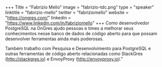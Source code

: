+++
Title = "Fabrizio Mello"
image = "fabrizio-tdc.png"
type = "speaker"
linktitle = "fabrizio-mello"
twitter = "fabriziomello"
website = "https://ongres.com/"
linkedin = "https://www.linkedin.com/in/fabriziomello"
+++
Como desenvolvedor PostgreSQL na OnGres ajudo pessoas e times a melhorar seus conhecimentos nesse banco de dados de código aberto para que possam desenvolver ferramentas ainda mais poderosas.

Também trabalho com Pesquisa e Desenvolvimento para PostgreSQL e outras ferramentas de código aberto relacionadas como StackGres (http://stackgres.io) e EnvoyProxy (http://envoyproxy.io)."
